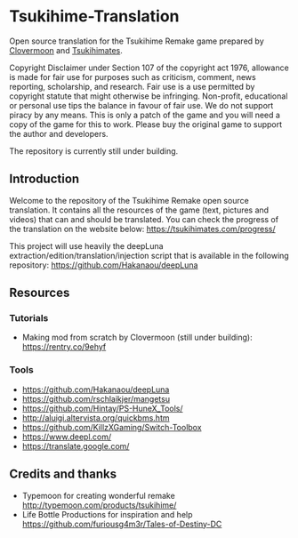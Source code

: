 # Tsukihime-Translation
Open source translation for the Tsukihime Remake game prepared by [Clovermoon](https://twitter.com/CloverMoonTL) and [Tsukihimates](https://twitter.com/tsukihimates).

Copyright Disclaimer under Section 107 of the copyright act 1976, allowance is made for fair use for purposes such as criticism, comment, news reporting, scholarship, and research. Fair use is a use permitted by copyright statute that might otherwise be infringing. Non-profit, educational or personal use tips the balance in favour of fair use.
We do not support piracy by any means. This is only a patch of the game and you will need a copy of the game for this to work. Please buy the original game to support the author and developers. 

The repository is currently still under building.

## Introduction

Welcome to the repository of the Tsukihime Remake open source translation. It contains all the resources of the game (text, pictures and videos) that can and should be translated.
You can check the progress of the translation on the website below:
https://tsukihimates.com/progress/

This project will use heavily the deepLuna extraction/edition/translation/injection script that is available in the following repository:
https://github.com/Hakanaou/deepLuna

## Resources
### Tutorials
* Making mod from scratch by Clovermoon (still under building): https://rentry.co/9ehyf

### Tools
* https://github.com/Hakanaou/deepLuna
* https://github.com/rschlaikjer/mangetsu
* https://github.com/Hintay/PS-HuneX_Tools/
* http://aluigi.altervista.org/quickbms.htm
* https://github.com/KillzXGaming/Switch-Toolbox
* https://www.deepl.com/
* https://translate.google.com/

## Credits and thanks
* Typemoon for creating wonderful remake http://typemoon.com/products/tsukihime/
* Life Bottle Productions for inspiration and help https://github.com/furiousg4m3r/Tales-of-Destiny-DC
